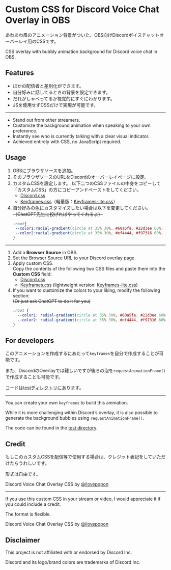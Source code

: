 # Custom CSS for Discord Voice Chat Overlay in OBS

あわあわ風のアニメーション背景がついた、OBS向けDiscordボイスチャットオーバーレイ用のCSSです。

CSS overlay with bubbly animation background for Discord voice chat in OBS.

## Features

- ほかの配信者と差別化ができます。
- 自分好みに話してるときの背景を設定できます。
- だれがしゃべってるか視覚的にすぐにわかります。
- JSを使用せずCSSだけで実現が可能です。

---

- Stand out from other streamers.  
- Customize the background animation when speaking to your own preference.  
- Instantly see who is currently talking with a clear visual indicator.  
- Achieved entirely with CSS, no JavaScript required.  


## Usage

1. OBSにブラウザソースを追加。
2. そのブラウザソースのURLをDiscordのオーバーレイページに設定。
3. カスタムCSSを設定します。
   以下二つのCSSファイルの中身をコピーして「カスタムCSS」の方にコピーアンドペーストをしてください。
   - [Discord.css](./discord.css)
   - [Keyframes.css](./keyframes.css)（軽量版：[Keyframes-lite.css](./keyframes-lite.css)）
4. 自分好みの色にカスタマイズしたい場合は以下を変更してください。
   ~~（ChatGPT先生に投げればやってくれるよ）~~
   ```css
   :root{
	--color1:radial-gradient(circle at 35% 30%, #60a5fa, #22d3ee 60%, #a78bfa);
	--color2:radial-gradient(circle at 35% 30%, #ef4444, #f97316 60%, #f59e0b);
   }
   ```

--- 

1. Add a **Browser Source** in OBS.  
2. Set the Browser Source URL to your Discord overlay page.  
3. Apply custom CSS.  
   Copy the contents of the following two CSS files and paste them into the **Custom CSS** field:  
   - [Discord.css](./discord.css)  
   - [Keyframes.css](./keyframes.css) (lightweight version: [Keyframes-lite.css](./keyframes-lite.css))  
4. If you want to customize the colors to your liking, modify the following section:  
   ~~(Or just ask ChatGPT to do it for you)~~  
   ```css
   :root {
     --color1: radial-gradient(circle at 35% 30%, #60a5fa, #22d3ee 60%, #a78bfa);
     --color2: radial-gradient(circle at 35% 30%, #ef4444, #f97316 60%, #f59e0b);
   }
   ```

## For developers

このアニメーションを作成するにあたって`keyframes`を自分で作成することが可能です。

また、DiscordのOverlayでは難しいですが後ろの泡を`requestAnimationFrame()`で作成することも可能です。

コードは[testディレクトリ](./test)にあります。

---

You can create your own `keyframes` to build this animation.  

While it is more challenging within Discord’s overlay, it is also possible to generate the background bubbles using `requestAnimationFrame()`.  

The code can be found in the [test directory](./test).  

## Credit

もしこのカスタムCSSを配信等で使用する場合は、クレジット表記をしていただけたらうれしいです。

形式は自由です。  

Discord Voice Chat Overlay CSS by [@ilovepopon](https://x.com/ilovepopon)

---

If you use this custom CSS in your stream or video, I would appreciate it if you could include a credit. 

The format is flexible.  

Discord Voice Chat Overlay CSS by [@ilovepopon](https://x.com/ilovepopon)


## Disclaimer 

This project is not affiliated with or endorsed by Discord Inc. 

Discord and its logo/brand colors are trademarks of Discord Inc.
